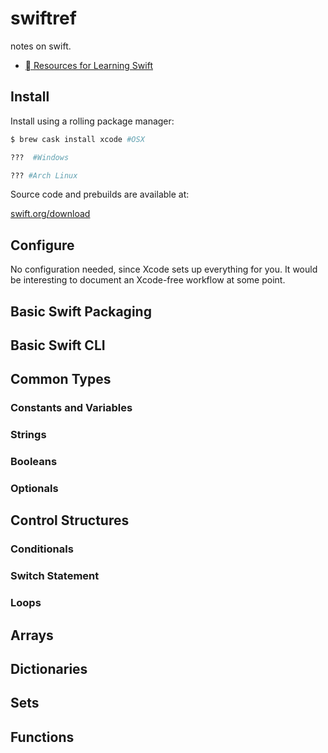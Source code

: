 # swiftref

notes on swift.


- [ Resources for Learning Swift](https://developer.apple.com/swift/resources/)

## Install

Install using a rolling package manager:


```sh
$ brew cask install xcode #OSX
```

```sh
???  #Windows
```

```sh
??? #Arch Linux
```

Source code and prebuilds are available at:

[swift.org/download](https://swift.org/download/#releases)

## Configure

No configuration needed, since Xcode sets up everything for you.  It would be interesting to document an Xcode-free workflow at some point.

## Basic Swift Packaging

## Basic Swift CLI

## Common Types

### Constants and Variables

### Strings

### Booleans

### Optionals

## Control Structures

### Conditionals

### Switch Statement

### Loops

## Arrays

## Dictionaries

## Sets

## Functions
